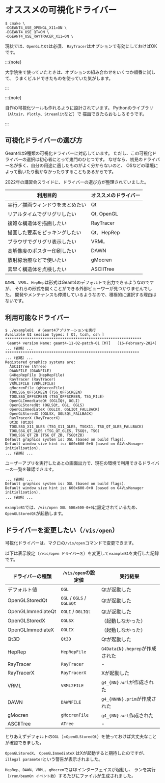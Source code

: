 # オススメの可視化ドライバー

```console
$ cmake \
-DGEANT4_USE_OPENGL_X11=ON \
-DGEANT4_USE_QT=ON \
-DGEANT4_USE_RAYTRACER_X11=ON \
```

現状では、`OpenGL`と`Qt`は必須、
`RayTracer`はオプションで有効にしておけばOKです。

:::{note}

大学院生で使っていたときは、オプションの組み合わせをいくつか順番に試して、
うまくビルドできたものを使っていた気がします。

:::

:::{note}

自作の可視化ツールも作れるように設計されています。
Pythonのライブラリ（``Altair``、``Plotly``、``Streamlit``など）で
描画できたらおもしろそうです。

:::

## 可視化ドライバーの選び方

Geant4は9種類の可視化ドライバーに対応しています。
ただし、この可視化ドライバーの選択は初心者にとって鬼門のひとつです。
なぜなら、初見のドライバー名が多く、自分の用途に適したものがよく分からないのと、
OSなどの環境によって動いたり動かなかったりすることもあるからです。

2022年の講習会スライドに、ドライバーの選び方が整理されていました。

| 利用目的 | オススメのドライバー |
|---|---|
| 実行／描画ウィンドウをまとめたい | Qt |
| リアルタイムでグリグリしたい | Qt, OpenGL|
| 複雑な構造体を描画したい | RayTracer |
| 描画した要素をピッキングしたい | Qt、HepRep |
| ブラウザでグリグリ表示したい | VRML |
| 高解像度のポスター印刷したい | DAWN |
| 放射線治療などで使いたい | gMocren |
| 素早く構造体を点検したい | ASCIITree |

`DAWN`、`VRML`、`HepRep`は形式はGeant4のデフォルトで出力できるようなのですが、
それらの形式を開くことができる外部ビューワーが見つかりませんでした。
開発やメンテナンスも停滞しているようなので、積極的に選択する理由はないです。

## 利用可能なドライバー

```console
$ ./exampleB1  # Geant4アプリケーションを実行
Available UI session types: [ Qt, tcsh, csh ]
**************************************************************
 Geant4 version Name: geant4-11-02-patch-01 [MT]   (16-February-2024)
...（省略）...
*************************************************************
...（省略）...
Registered graphics systems are:
  ASCIITree (ATree)
  DAWNFILE (DAWNFILE)
  G4HepRepFile (HepRepFile)
  RayTracer (RayTracer)
  VRML2FILE (VRML2FILE)
  gMocrenFile (gMocrenFile)
  TOOLSSG_OFFSCREEN (TSG_OFFSCREEN)
  TOOLSSG_OFFSCREEN (TSG_OFFSCREEN, TSG_FILE)
  OpenGLImmediateQt (OGLIQt, OGLI)
  OpenGLStoredQt (OGLSQt, OGL, OGLS)
  OpenGLImmediateX (OGLIX, OGLIQt_FALLBACK)
  OpenGLStoredX (OGLSX, OGLSQt_FALLBACK)
  RayTracerX (RayTracerX)
  Qt3D (Qt3D)
  TOOLSSG_X11_GLES (TSG_X11_GLES, TSGX11, TSG_QT_GLES_FALLBACK)
  TOOLSSG_QT_GLES (TSG_QT_GLES, TSGQt, TSG)
  TOOLSSG_QT_ZB (TSG_QT_ZB, TSGQtZB)
Default graphics system is: OGL (based on build flags).
Default window size hint is: 600x600-0+0 (based on G4VisManager initialisation).
...（省略）...
```

ユーザーアプリを実行したあとの画面出力で、現在の環境で利用できるドライバーの一覧を確認できます。

```console
...（省略）...
Default graphics system is: OGL (based on build flags).
Default window size hint is: 600x600-0+0 (based on G4VisManager initialisation).
...（省略）...
```

`exampleB1`では、`/vis/open OGL 600x600-0+0`に設定されているため、`OpenGLStoredQt`が起動します。

## ドライバーを変更したい（`/vis/open`）

可視化ドライバーは、マクロの`/vis/open`コマンドで変更できます。

以下は表示設定（`/vis/open ドライバー名`）を変更して`exampleB1`を実行した記録です。

| ドライバーの種類 | `/vis/open`の設定値 | 実行結果 |
|---|---|---|
| デフォルト値 | `OGL` | Qtが起動した |
| OpenGLStoredQt | `OGL` / `OGLS` / `OGLSQt` | Qtが起動した |
| OpenGLImmediateQt | `OGLI` / `OGLIQt` | Qtが起動した |
| OpenGLStoredX | `OGLSX` | （起動しなかった） |
| OpenGLImmediateX | `OGLIX` | （起動しなかった） |
| Qt3D | `Qt3D` | Qtが起動した |
| HepRep | `HepRepFile` | `G4Data{N}.heprep`が作成された |
| RayTracer | `RayTracer` | - |
| RayTracerX | `RayTracerX` | Xが起動した |
| VRML | `VRML2FILE` | `g4_{NN}.wrl`が作成された|
| DAWN | `DAWNFILE` | `g4_{NNNN}.prim`が作成された |
| gMocren | `gMocrenFile` | `g4_{NN}.wrl`作成された |
| ASCIITree | `ATree` | - |

とりあえずデフォルトの`OGL`（=`OpenGLStoredQt`）を使っておけば大丈夫なことが確認できました。

`OpenGLStoredX`、
`OpenGLImmediateX`
はXが起動すると期待したのですが、`illegal parameter`という警告が表示されました。

`HepRep`、`DAWN`、`VRML`、`gMocren`ではQtインターフェイスが起動し、
ランを実行（``/run/beamOn イベント数``）するたびにファイルが生成されました。
